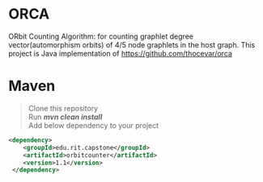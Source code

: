 # ORCA
ORbit Counting Algorithm: for counting graphlet degree vector(automorphism orbits) of 4/5 node graphlets in the host graph.
This project is Java implementation of https://github.com/thocevar/orca

# Maven
> Clone this repository  
> Run ***mvn clean install***  
> Add below dependency to your project  
```xml
<dependency>
    <groupId>edu.rit.capstone</groupId>
    <artifactId>orbitcounter</artifactId>
    <version>1.1</version>
 </dependency>
```
